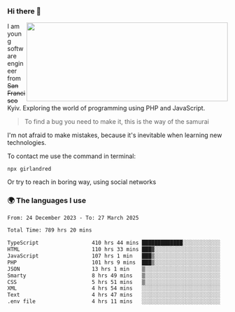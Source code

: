 ### Hi there 👋  

<img align='right' src="https://github-readme-stats.vercel.app/api?username=girlandred&count_private=true&show_icons=true&include_all_commits=true&hide_rank=true&hide_title=true&theme=buefy&card_width=300" width=460 height=180>


I am young software engineer from ~~San Francisco~~ Kyiv. Exploring the world of programming using PHP and JavaScript.


> To find a bug you need to make it, this is the way of the samurai



I'm not afraid to make mistakes, because it's inevitable when learning new technologies.

To contact me use the command in terminal:

```
npx girlandred
```

Or try to reach in boring way, using social networks


### 🌍 The languages I use

<!--START_SECTION:waka-->

```txt
From: 24 December 2023 - To: 27 March 2025

Total Time: 789 hrs 20 mins

TypeScript                 410 hrs 44 mins █████████████░░░░░░░░░░░░   52.03 %
HTML                       110 hrs 33 mins ███▓░░░░░░░░░░░░░░░░░░░░░   14.00 %
JavaScript                 107 hrs 1 min   ███▒░░░░░░░░░░░░░░░░░░░░░   13.56 %
PHP                        101 hrs 9 mins  ███▒░░░░░░░░░░░░░░░░░░░░░   12.81 %
JSON                       13 hrs 1 min    ▒░░░░░░░░░░░░░░░░░░░░░░░░   01.65 %
Smarty                     8 hrs 49 mins   ▒░░░░░░░░░░░░░░░░░░░░░░░░   01.12 %
CSS                        5 hrs 51 mins   ▒░░░░░░░░░░░░░░░░░░░░░░░░   00.74 %
XML                        4 hrs 54 mins   ░░░░░░░░░░░░░░░░░░░░░░░░░   00.62 %
Text                       4 hrs 47 mins   ░░░░░░░░░░░░░░░░░░░░░░░░░   00.61 %
.env file                  4 hrs 11 mins   ░░░░░░░░░░░░░░░░░░░░░░░░░   00.53 %
```

<!--END_SECTION:waka-->
